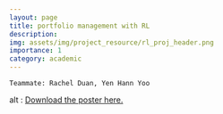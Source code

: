 ```yaml
---
layout: page
title: portfolio management with RL
description: 
img: assets/img/project_resource/rl_proj_header.png
importance: 1
category: academic
---
```


```
Teammate: Rachel Duan, Yen Hann Yoo
```


<object width="100%" height="500" data="http://katherinewangqw.github.io/assets/pdf/RL_project_report.pdf" type="application/pdf"> alt : <a href="http://katherinewangqw.github.io/assets/pdf/RL_project_report.pdf">Download the poster here.</a>
</object>
